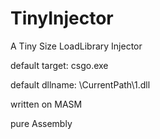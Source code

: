 # TinyInjector
A Tiny Size LoadLibrary Injector

default target:
csgo.exe

default dllname:
\CurrentPath\1.dll

written on MASM

pure Assembly
